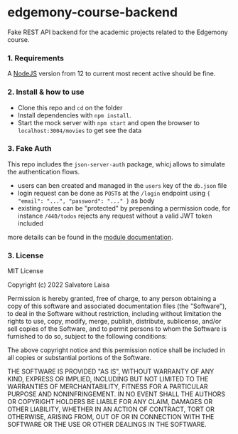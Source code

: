 # edgemony-course-backend

Fake REST API backend for the academic projects related to the Edgemony course.

### 1. Requirements

A [NodeJS](https://nodejs.org/en/) version from 12 to current most recent active should be fine.

### 2. Install & how to use

- Clone this repo and `cd` on the folder
- Install dependencies with `npm install`.
- Start the mock server with `npm start` and open the browser to `localhost:3004/movies` to get see the data

### 3. Fake Auth

This repo includes the `json-server-auth` package, whicj allows to simulate the authentication flows.

- users can ben created and managed in the `users` key of the `db.json` file
- login request can be done as `POST`s at the `/login` endpoint using `{ "email": "...", "password": "..." }` as body
- existing routes can be "protected" by prepending a permission code, for instance `/440/todos` rejects any request without a valid JWT token included

more details can be found in the [module documentation](https://github.com/jeremyben/json-server-auth).

### 3. License

MIT License

Copyright (c) 2022 Salvatore Laisa

Permission is hereby granted, free of charge, to any person obtaining a copy
of this software and associated documentation files (the "Software"), to deal
in the Software without restriction, including without limitation the rights
to use, copy, modify, merge, publish, distribute, sublicense, and/or sell
copies of the Software, and to permit persons to whom the Software is
furnished to do so, subject to the following conditions:

The above copyright notice and this permission notice shall be included in all
copies or substantial portions of the Software.

THE SOFTWARE IS PROVIDED "AS IS", WITHOUT WARRANTY OF ANY KIND, EXPRESS OR
IMPLIED, INCLUDING BUT NOT LIMITED TO THE WARRANTIES OF MERCHANTABILITY,
FITNESS FOR A PARTICULAR PURPOSE AND NONINFRINGEMENT. IN NO EVENT SHALL THE
AUTHORS OR COPYRIGHT HOLDERS BE LIABLE FOR ANY CLAIM, DAMAGES OR OTHER
LIABILITY, WHETHER IN AN ACTION OF CONTRACT, TORT OR OTHERWISE, ARISING FROM,
OUT OF OR IN CONNECTION WITH THE SOFTWARE OR THE USE OR OTHER DEALINGS IN THE
SOFTWARE.
